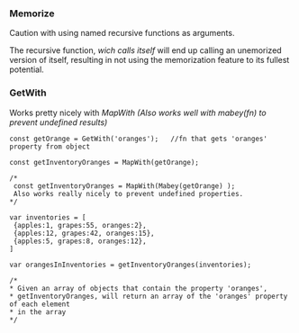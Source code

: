 



### Memorize
Caution with using named recursive functions as arguments. 

The recursive function, *wich calls itself* will end up calling an unemorized version of itself,
resulting in not using the memorization feature to its fullest potential.


### GetWith
Works pretty nicely with *MapWith* *(Also works well with *mabey(fn)* to prevent undefined results)*
```
const getOrange = GetWith('oranges');   //fn that gets 'oranges' property from object

const getInventoryOranges = MapWith(getOrange);

/*
 const getInventoryOranges = MapWith(Mabey(getOrange) );
 Also works really nicely to prevent undefined properties.
*/

var inventories = [
 {apples:1, grapes:55, oranges:2},
 {apples:12, grapes:42, oranges:15},
 {apples:5, grapes:8, oranges:12},
]

var orangesInInventories = getInventoryOranges(inventories);

/*
* Given an array of objects that contain the property 'oranges',  
* getInventoryOranges, will return an array of the 'oranges' property of each element  
* in the array
*/
```






